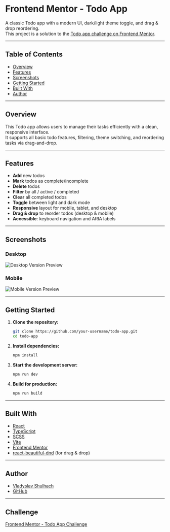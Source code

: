 # Frontend Mentor - Todo App

A classic Todo app with a modern UI, dark/light theme toggle, and drag & drop reordering.  
This project is a solution to the [Todo app challenge on Frontend Mentor](https://www.frontendmentor.io/challenges/todo-app-Su1_KokOW).

---

## Table of Contents

- [Overview](#overview)
- [Features](#features)
- [Screenshots](#screenshots)
- [Getting Started](#getting-started)
- [Built With](#built-with)
- [Author](#author)

---

## Overview

This Todo app allows users to manage their tasks efficiently with a clean, responsive interface.  
It supports all basic todo features, filtering, theme switching, and reordering tasks via drag-and-drop.

---

## Features

- **Add** new todos
- **Mark** todos as complete/incomplete
- **Delete** todos
- **Filter** by all / active / completed
- **Clear** all completed todos
- **Toggle** between light and dark mode
- **Responsive** layout for mobile, tablet, and desktop
- **Drag & drop** to reorder todos (desktop & mobile)
- **Accessible**: keyboard navigation and ARIA labels

---

## Screenshots

### Desktop

![Desktop Version Preview](./screenshots/desktop-preview.png)

### Mobile

![Mobile Version Preview](./screenshots/mobile-preview.png)

---

## Getting Started

1. **Clone the repository:**

   ```sh
   git clone https://github.com/your-username/todo-app.git
   cd todo-app
   ```

2. **Install dependencies:**

   ```sh
   npm install
   ```

3. **Start the development server:**

   ```sh
   npm run dev
   ```

4. **Build for production:**
   ```sh
   npm run build
   ```

---

## Built With

- [React](https://reactjs.org/)
- [TypeScript](https://www.typescriptlang.org/)
- [SCSS](https://sass-lang.com/)
- [Vite](https://vitejs.dev/)
- [Frontend Mentor](https://www.frontendmentor.io/)
- [react-beautiful-dnd](https://github.com/atlassian/react-beautiful-dnd) (for drag & drop)

---

## Author

- [Vladyslav Shulhach](https://www.frontendmentor.io/profile/Vladyslav-Shulhach)
- [GitHub](https://github.com/Vladyslav-Shulhach)

---

## Challenge

[Frontend Mentor - Todo App Challenge](https://www.frontendmentor.io/challenges/todo-app-Su1_KokOW)
